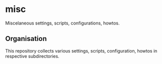# misc
Miscelaneous settings, scripts, configurations, howtos.

## Organisation

This repository collects various settings, scripts, configuration, howtos in respective subdirectories.
